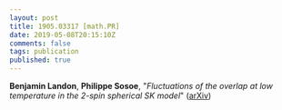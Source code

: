 ```yaml
---
layout: post
title: 1905.03317 [math.PR]
date: 2019-05-08T20:15:10Z
comments: false
tags: publication
published: true
---
```


<b>Benjamin Landon</b>, <b>Philippe Sosoe</b>, "<i>Fluctuations of the overlap at low temperature in the 2-spin spherical  SK model</i>" ([arXiv](http://arxiv.org/abs/1905.03317v1))
